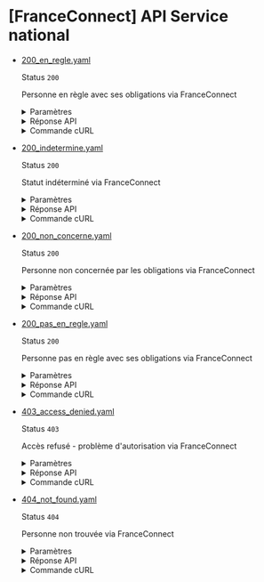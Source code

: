 # [FranceConnect] API Service national
* [200_en_regle.yaml](200_en_regle.yaml)

  Status `200`

  Personne en règle avec ses obligations via FranceConnect

  <details><summary>Paramètres</summary>
  <p>

  ```json
  {
    "recipient": "78516753564212"
  }
  ```

  </p>
  </details>

  <details><summary>Réponse API</summary>
  <p>

  ```json
  {
    "data": {
      "statut_service_national": "en_regle",
      "commentaires": "Journée Défense et Citoyenneté effectuée le 15/06/2008"
    },
    "links": {},
    "meta": {}
  }
  ```

  </p>
  </details>

  <details><summary>Commande cURL</summary>
  <p>

  ```bash
  curl -H "Authorization: Bearer $token_france_connect" --url "https://staging.particulier.api.gouv.fr/v3/dsnj/service_national/france_connect?recipient=13002526500013"
  ```

  </p>
  </details>
* [200_indetermine.yaml](200_indetermine.yaml)

  Status `200`

  Statut indéterminé via FranceConnect

  <details><summary>Paramètres</summary>
  <p>

  ```json
  {
    "recipient": "03038047150369"
  }
  ```

  </p>
  </details>

  <details><summary>Réponse API</summary>
  <p>

  ```json
  {
    "data": {
      "statut_service_national": "indetermine",
      "commentaires": "Situation en cours de traitement"
    },
    "links": {},
    "meta": {}
  }
  ```

  </p>
  </details>

  <details><summary>Commande cURL</summary>
  <p>

  ```bash
  curl -H "Authorization: Bearer $token_france_connect" --url "https://staging.particulier.api.gouv.fr/v3/dsnj/service_national/france_connect?recipient=13002526500013"
  ```

  </p>
  </details>
* [200_non_concerne.yaml](200_non_concerne.yaml)

  Status `200`

  Personne non concernée par les obligations via FranceConnect

  <details><summary>Paramètres</summary>
  <p>

  ```json
  {
    "recipient": "08607458113085"
  }
  ```

  </p>
  </details>

  <details><summary>Réponse API</summary>
  <p>

  ```json
  {
    "data": {
      "statut_service_national": "non_concerne",
      "commentaires": "Personne née avant 1978, non concernée par les obligations de service national"
    },
    "links": {},
    "meta": {}
  }
  ```

  </p>
  </details>

  <details><summary>Commande cURL</summary>
  <p>

  ```bash
  curl -H "Authorization: Bearer $token_france_connect" --url "https://staging.particulier.api.gouv.fr/v3/dsnj/service_national/france_connect?recipient=13002526500013"
  ```

  </p>
  </details>
* [200_pas_en_regle.yaml](200_pas_en_regle.yaml)

  Status `200`

  Personne pas en règle avec ses obligations via FranceConnect

  <details><summary>Paramètres</summary>
  <p>

  ```json
  {
    "recipient": "02645955891635"
  }
  ```

  </p>
  </details>

  <details><summary>Réponse API</summary>
  <p>

  ```json
  {
    "data": {
      "statut_service_national": "pas_en_regle",
      "commentaires": "Journée Défense et Citoyenneté non effectuée. Convocation prévue le 12/09/2023"
    },
    "links": {},
    "meta": {}
  }
  ```

  </p>
  </details>

  <details><summary>Commande cURL</summary>
  <p>

  ```bash
  curl -H "Authorization: Bearer $token_france_connect" --url "https://staging.particulier.api.gouv.fr/v3/dsnj/service_national/france_connect?recipient=13002526500013"
  ```

  </p>
  </details>
* [403_access_denied.yaml](403_access_denied.yaml)

  Status `403`

  Accès refusé - problème d'autorisation via FranceConnect

  <details><summary>Paramètres</summary>
  <p>

  ```json
  {
    "recipient": "86074581130863"
  }
  ```

  </p>
  </details>

  <details><summary>Réponse API</summary>
  <p>

  ```json
  {
    "errors": [
      {
        "code": "39001",
        "title": "Accès refusé",
        "detail": "Le SIRET n'est pas autorisé à accéder à l'API",
        "source": null,
        "meta": {
          "provider": "DSNJ"
        }
      }
    ]
  }
  ```

  </p>
  </details>

  <details><summary>Commande cURL</summary>
  <p>

  ```bash
  curl -H "Authorization: Bearer $token_france_connect" --url "https://staging.particulier.api.gouv.fr/v3/dsnj/service_national/france_connect?recipient=13002526500013"
  ```

  </p>
  </details>
* [404_not_found.yaml](404_not_found.yaml)

  Status `404`

  Personne non trouvée via FranceConnect

  <details><summary>Paramètres</summary>
  <p>

  ```json
  {
    "recipient": "30380471503680"
  }
  ```

  </p>
  </details>

  <details><summary>Réponse API</summary>
  <p>

  ```json
  {
    "errors": [
      {
        "code": "39003",
        "title": "Entité non trouvée",
        "detail": "Le siret ou siren indiqué n'existe pas, n'est pas connu ou ne comporte aucune information pour cet appel. Veuillez vérifier que l'identifiant correspond au périmètre couvert par l'API.",
        "source": null,
        "meta": {
          "provider": "DSNJ"
        }
      }
    ]
  }
  ```

  </p>
  </details>

  <details><summary>Commande cURL</summary>
  <p>

  ```bash
  curl -H "Authorization: Bearer $token_france_connect" --url "https://staging.particulier.api.gouv.fr/v3/dsnj/service_national/france_connect?recipient=13002526500013"
  ```

  </p>
  </details>
